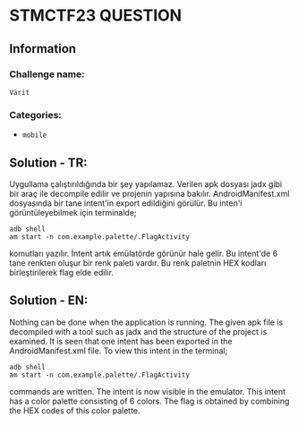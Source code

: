 # STMCTF23 QUESTION

## Information
### Challenge name: 

`Värit`

### Categories:
 - `mobile`


## Solution - TR:

Uygullama çalıştırıldığında bir şey yapılamaz. Verilen apk dosyası jadx gibi bir araç ile decompile edilir ve projenin yapısına bakılır. AndroidManifest.xml dosyasında bir tane intent'in export edildiğini görülür. 
Bu inten'i görüntüleyebilmek için terminalde;

```
adb shell
am start -n com.example.palette/.FlagActivity
```

komutları yazılır. İntent artık emülatörde görünür hale gelir. Bu intent'de 6 tane renkten oluşur bir renk paleti vardır. Bu renk paletnin HEX kodları birleştirilerek flag elde edilir.


## Solution - EN:

Nothing can be done when the application is running. The given apk file is decompiled with a tool such as jadx and the structure of the project is examined. It is seen that one intent has been exported in the AndroidManifest.xml file.
To view this intent in the terminal;

```
adb shell
am start -n com.example.palette/.FlagActivity
```

commands are written. The intent is now visible in the emulator. This intent has a color palette consisting of 6 colors. The flag is obtained by combining the HEX codes of this color palette.

